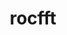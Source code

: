 ---
title: "rocfft"
layout: cache
categories: [package, develop]
meta: {"versions": ["5.6.1", "5.7.1"], "compilers": ["gcc@=11.4.0"], "oss": ["ubuntu20.04"], "platforms": ["linux"], "targets": ["x86_64_v3"], "stacks": ["e4s", "root"], "num_specs": 6, "num_specs_by_stack": {"e4s": 6, "root": 6}}
spec_details: [{"hash": "l2pqcadw6iwavj65dbzzrkqt3if5ih2p", "compiler": "gcc@=11.4.0", "versions": ["5.7.1"], "os": "ubuntu20.04", "platform": "linux", "target": "x86_64_v3", "variants": ["amdgpu_target=auto", "amdgpu_target_sram_ecc=auto", "build_system=cmake", "build_type=Release", "generator=make", "~ipo"], "stacks": ["e4s", "root"], "size": "-", "tarball": "https://binaries.spack.io/develop/build_cache/linux-ubuntu20.04-x86_64_v3/gcc-11.4.0/rocfft-5.7.1/linux-ubuntu20.04-x86_64_v3-gcc-11.4.0-rocfft-5.7.1-l2pqcadw6iwavj65dbzzrkqt3if5ih2p.spack"}, {"hash": "qm5tjtbhz7impwrtzmpaze2zfsqt7qq6", "compiler": "gcc@=11.4.0", "versions": ["5.7.1"], "os": "ubuntu20.04", "platform": "linux", "target": "x86_64_v3", "variants": ["amdgpu_target=auto", "amdgpu_target_sram_ecc=auto", "build_system=cmake", "build_type=Release", "generator=make", "~ipo"], "stacks": ["e4s", "root"], "size": "-", "tarball": "https://binaries.spack.io/develop/build_cache/linux-ubuntu20.04-x86_64_v3/gcc-11.4.0/rocfft-5.7.1/linux-ubuntu20.04-x86_64_v3-gcc-11.4.0-rocfft-5.7.1-qm5tjtbhz7impwrtzmpaze2zfsqt7qq6.spack"}, {"hash": "hlqlfy3dw6cc5b7anygllkhdtgaa3e5a", "compiler": "gcc@=11.4.0", "versions": ["5.7.1"], "os": "ubuntu20.04", "platform": "linux", "target": "x86_64_v3", "variants": ["amdgpu_target=auto", "amdgpu_target_sram_ecc=auto", "build_system=cmake", "build_type=Release", "generator=make", "~ipo"], "stacks": ["e4s", "root"], "size": "-", "tarball": "https://binaries.spack.io/develop/build_cache/linux-ubuntu20.04-x86_64_v3/gcc-11.4.0/rocfft-5.7.1/linux-ubuntu20.04-x86_64_v3-gcc-11.4.0-rocfft-5.7.1-hlqlfy3dw6cc5b7anygllkhdtgaa3e5a.spack"}, {"hash": "oekqbdrbcqfgfskf64t4egsagt5tanp2", "compiler": "gcc@=11.4.0", "versions": ["5.7.1"], "os": "ubuntu20.04", "platform": "linux", "target": "x86_64_v3", "variants": ["amdgpu_target=auto", "amdgpu_target_sram_ecc=auto", "build_system=cmake", "build_type=Release", "generator=make", "~ipo"], "stacks": ["e4s", "root"], "size": "-", "tarball": "https://binaries.spack.io/develop/build_cache/linux-ubuntu20.04-x86_64_v3/gcc-11.4.0/rocfft-5.7.1/linux-ubuntu20.04-x86_64_v3-gcc-11.4.0-rocfft-5.7.1-oekqbdrbcqfgfskf64t4egsagt5tanp2.spack"}, {"hash": "pu6w42karzjxr5wcpd6ksjztxde7pufb", "compiler": "gcc@=11.4.0", "versions": ["5.6.1"], "os": "ubuntu20.04", "platform": "linux", "target": "x86_64_v3", "variants": ["amdgpu_target=auto", "amdgpu_target_sram_ecc=auto", "build_system=cmake", "build_type=Release", "generator=make", "~ipo"], "stacks": ["e4s", "root"], "size": "-", "tarball": "https://binaries.spack.io/develop/build_cache/linux-ubuntu20.04-x86_64_v3/gcc-11.4.0/rocfft-5.6.1/linux-ubuntu20.04-x86_64_v3-gcc-11.4.0-rocfft-5.6.1-pu6w42karzjxr5wcpd6ksjztxde7pufb.spack"}, {"hash": "xqydfo777hgmqqj35qf6npimutnlciag", "compiler": "gcc@=11.4.0", "versions": ["5.7.1"], "os": "ubuntu20.04", "platform": "linux", "target": "x86_64_v3", "variants": ["amdgpu_target=auto", "amdgpu_target_sram_ecc=auto", "build_system=cmake", "build_type=Release", "generator=make", "~ipo"], "stacks": ["e4s", "root"], "size": "-", "tarball": "https://binaries.spack.io/develop/build_cache/linux-ubuntu20.04-x86_64_v3/gcc-11.4.0/rocfft-5.7.1/linux-ubuntu20.04-x86_64_v3-gcc-11.4.0-rocfft-5.7.1-xqydfo777hgmqqj35qf6npimutnlciag.spack"}]
---